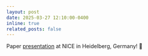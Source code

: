 ```yaml
---
layout: post
date: 2025-03-27 12:10:00-0400
inline: true
related_posts: false
---
```


Paper [presentation](https://flagship.kip.uni-heidelberg.de/video/meeting_263_video_9678.mp4) at NICE in Heidelberg, Germany! :memo:
